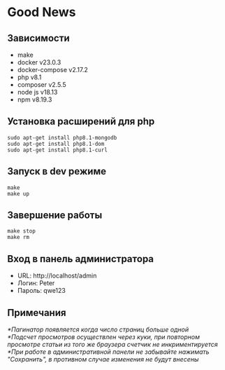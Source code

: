 # Good News
## Зависимости
* make
* docker v23.0.3
* docker-compose v2.17.2
* php v8.1
* composer v2.5.5
* node js v18.13
* npm v8.19.3

## Установка расширений для php
~~~
sudo apt-get install php8.1-mongodb
sudo apt-get install php8.1-dom
sudo apt-get install php8.1-curl
~~~

## Запуск в dev режиме
~~~
make
make up
~~~

## Завершение работы
~~~
make stop
make rm
~~~

## Вход в панель администратора
* URL: http://localhost/admin
* Логин: Peter
* Пароль: qwe123

## Примечания

<i>*Пагинатор появляется когда число страниц больше одной</li><br>
<i>*Подсчет просмотров осуществлен через куки, при повторном просмотре статьи из того же браузера счетчик не инкриментируется</i><br>
<i>*При работе в административной панели не забывайте нажимать "Сохранить", в противном случае изменения не будут внесены</i><br>
